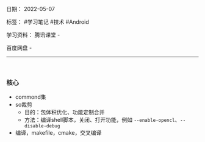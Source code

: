 日期： 2022-05-07

标签： #学习笔记 #技术 #Android 

学习资料： 
腾讯课堂 - 

百度网盘 - 

---
<br>

### 核心
- commond集
- so裁剪
	- 目的：包体积优化、功能定制合并
	- 方法：编译shell脚本，关闭、打开功能，例如 `--enable-opencl`、`--disable-debug`
- 编译，makefile，cmake，交叉编译